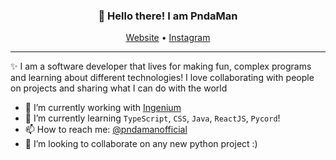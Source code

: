 <h3 align="center">👋 Hello there! I am PndaMan</h3>
<p align="center">
  <a href="https://pndaman.xyz">Website</a> •
  <a href="https://www.instagram.com/pndamanofficial/">Instagram</a>
</p>

---
✨ I am a software developer that lives for making fun, complex programs and learning about different technologies!
I love collaborating with people on projects and sharing what I can do with the world


- 🔭 I’m currently working with [Ingenium](https://github.com/IngeniumTMC)   
- 🌱 I’m currently learning ``TypeScript``, ``CSS``, ``Java``, ``ReactJS``, ``Pycord``!
- 📫 How to reach me: [@pndamanofficial](https://www.instagram.com/pndamanofficial/)
- 👯 I’m looking to collaborate on any new python project :)
<!--
**PndaMan/PndaMan** is a ✨ _special_ ✨ repository because its `README.md` (this file) appears on your GitHub profile.

Here are some ideas to get you started:

- 🔭 I’m currently working on ...
- 🌱 I’m currently learning ...
- 👯 I’m looking to collaborate on ...
- 🤔 I’m looking for help with ...
- 💬 Ask me about ...
- 📫 How to reach me: ...
- 😄 Pronouns: ...
- ⚡ Fun fact: ...
-->
